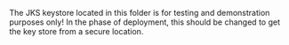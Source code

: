 The JKS keystore located in this folder is for testing and demonstration purposes only!
In the phase of deployment, this should be changed to get the key store from a secure location.